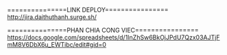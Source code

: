 ===============LINK DEPLOY================ http://jira.daithuthanh.surge.sh/

===============PHAN CHIA CONG VIEC================ https://docs.google.com/spreadsheets/d/1InZhSw6BkOjJPdU7Qzx03AJTjFmM8V6DbX6u_EWTibc/edit#gid=0